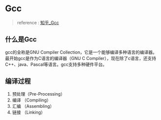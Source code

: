 # Gcc
> reference : [知乎_Gcc](https://zhuanlan.zhihu.com/p/76930507)
## 什么是Gcc

gcc的全称是GNU Compiler Collection，它是一个能够编译多种语言的编译器。最开始gcc是作为C语言的编译器（GNU C Compiler），现在除了c语言，还支持C++、java、Pascal等语言。gcc支持多种硬件平台。

## 编译过程

1. 预处理（Pre-Processing）
2. 编译 （Compiling）
3. 汇编 （Assembling）
4. 链接 （Linking）

